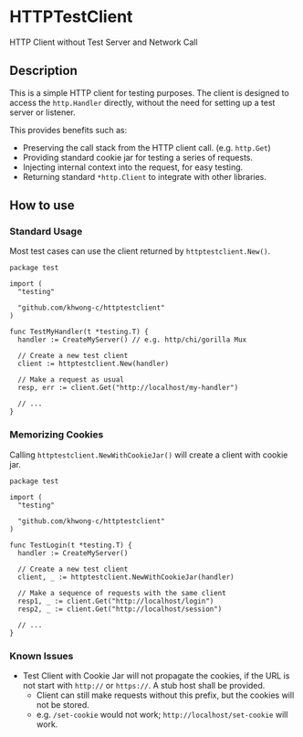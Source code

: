 # HTTPTestClient
HTTP Client without Test Server and Network Call

## Description
This is a simple HTTP client for testing purposes.
The client is designed to access the `http.Handler` directly, without the need for setting up a test server or listener.

This provides benefits such as:
- Preserving the call stack from the HTTP client call. (e.g. `http.Get`)
- Providing standard cookie jar for testing a series of requests.
- Injecting internal context into the request, for easy testing.
- Returning standard `*http.Client` to integrate with other libraries.

## How to use

### Standard Usage
Most test cases can use the client returned by `httptestclient.New()`.

```golang
package test

import (
  "testing"

  "github.com/khwong-c/httptestclient"
)

func TestMyHandler(t *testing.T) {
  handler := CreateMyServer() // e.g. http/chi/gorilla Mux

  // Create a new test client
  client := httptestclient.New(handler)

  // Make a request as usual
  resp, err := client.Get("http://localhost/my-handler")

  // ...
}

```

### Memorizing Cookies
Calling `httptestclient.NewWithCookieJar()` will create a client with cookie jar.

```golang
package test

import (
  "testing"

  "github.com/khwong-c/httptestclient"
)

func TestLogin(t *testing.T) {
  handler := CreateMyServer()

  // Create a new test client
  client, _ := httptestclient.NewWithCookieJar(handler)

  // Make a sequence of requests with the same client 
  resp1, _ := client.Get("http://localhost/login")
  resp2, _ := client.Get("http://localhost/session")

  // ...
}

```

### Known Issues
- Test Client with Cookie Jar will not propagate the cookies, if the URL is not start with `http://` or `https://`. A stub host shall be provided.
  - Client can still make requests without this prefix, but the cookies will not be stored.
  - e.g. `/set-cookie` would not work; `http://localhost/set-cookie` will work.
  